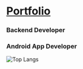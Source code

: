 # [Portfolio](https://accessible-supernova-c7a.notion.site/7146b8d22aee45488825a58f3e2dbe6d)
### Backend Developer
### Android App Developer

<!-- ![](https://komarev.com/ghpvc/?username=Aierse&color=brightgreen) -->

<!-- ![Aierse's github stats](https://github-readme-stats.vercel.app/api?username=Aierse&show_icons=true) -->

![Top Langs](https://github-readme-stats.vercel.app/api/top-langs/?username=Aierse&layout=demo)
